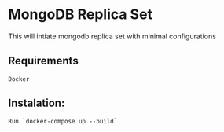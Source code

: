 # MongoDB Replica Set

This will intiate mongodb replica set with minimal configurations

## Requirements

    Docker

## Instalation:

    Run `docker-compose up --build`
